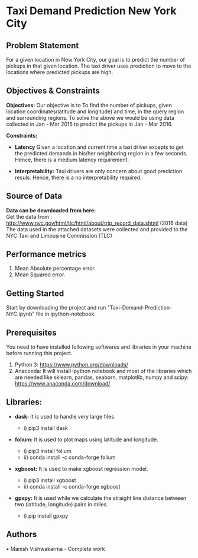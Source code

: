 # Taxi Demand Prediction New York City

## Problem Statement
For a given location in New York City, our goal is to predict the number of pickups in that given location. The taxi driver uses prediction to move to the locations where predicted pickups are high.

## Objectives & Constraints 
__Objectives:__ Our objective is to To find the number of pickups, given location coordinates(latitude and longitude) and time, in the query region and surrounding regions. To solve the above we would be using data collected in Jan - Mar 2015 to predict the pickups in Jan - Mar 2016.

__Constraints:__ 
* __Latency__ Given a location and current time a taxi driver excepts to get the predicted demands in his/her neighboring region in a few seconds. Hence, there is a medium latency requirement.

* __Interpretability:__ Taxi drivers are only concern about good prediction resuls. Hence, there is a no interpretability required.

## Source of Data
__Data can be downloaded from here:__  
Get the data from : http://www.nyc.gov/html/tlc/html/about/trip_record_data.shtml (2016 data) The data used in the attached datasets were collected and provided to the NYC Taxi and Limousine Commission (TLC)

## Performance metrics
1. Mean Absolute percentage error.
2. Mean Squared error.

## Getting Started
Start by downloading the project and run "Taxi-Demand-Prediction-NYC.ipynb" file in ipython-notebook.

## Prerequisites
You need to have installed following softwares and libraries in your machine before running this project.
1. Python 3: https://www.python.org/downloads/
2. Anaconda: It will install ipython notebook and most of the libraries which are needed like sklearn, pandas, seaborn, matplotlib, numpy and scipy: https://www.anaconda.com/download/

## Libraries: 
* __dask:__ It is used to handle very large files.
    * i) pip3 install dask

* __folium:__ It is used to plot maps using latitude and longitude.
    * i) pip3 install folium
    * ii) conda install -c conda-forge folium

* __xgboost:__ It is used to make xgboost regression model. 
    * i)  pip3 install xgboost
    * ii) conda install -c conda-forge xgboost 

* __gpxpy:__ It is used while we calculate the straight line distance between two (latitude, longitude) pairs in miles.
    * i) pip install gpxpy


## Authors
•	Manish Vishwakarma - Complete work  

